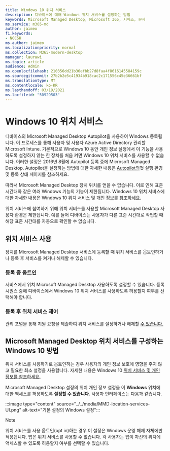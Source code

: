 ```yaml
---
title: Windows 10 위치 서비스
description: 디바이스에 대해 Windows 위치 서비스를 설정하는 방법
keywords: Microsoft Managed Desktop, Microsoft 365, 서비스, 문서
ms.service: m365-md
author: jaimeo
f1.keywords:
- NOCSH
ms.author: jaimeo
ms.localizationpriority: normal
ms.collection: M365-modern-desktop
manager: laurawi
ms.topic: article
audience: Admin
ms.openlocfilehash: 210356dd21b36efbb27d8faa4f8616145584159c
ms.sourcegitcommit: 27b2b2e5c41934b918cac2c171556c45e36661bf
ms.translationtype: MT
ms.contentlocale: ko-KR
ms.lasthandoff: 03/19/2021
ms.locfileid: "50929503"
---
```

# <a name="windows-10-location-service"></a>Windows 10 위치 서비스

디바이스의 Microsoft Managed Desktop Autopilot을 사용하여 Windows 등록됩니다. 이 프로세스를 통해 사용자 및 사용자 Azure Active Directory 관리할 Microsoft Intune. 기본적으로 Windows 10 동안 개인 정보 설정에서 이 기능을 사용하도록 설정하지 않는 한 장치를 처음 켜면 Windows 10 위치 서비스를 사용할 수 없습니다. 이러한 설정은 2016년 8월에 Autopilot 등록 중에 Microsoft Managed Desktop. Autopilot을 설정하는 방법에 대한 자세한 내용은 [Autopilot의](esp-first-run.md)첫 실행 환경 및 등록 상태 페이지를 참조하세요.

따라서 Microsoft Managed Desktop 장치 위치를 얻을 수 없습니다. 이로 인해 표준 시간대와 같은 여러 Windows 기능의 기능이 제한됩니다. Windows 10 위치 서비스에 대한 자세한 내용은 Windows 10 위치 서비스 및 개인 정보를 [참조하세요.](https://support.microsoft.com/windows/windows-10-location-service-and-privacy-3a8eee0a-5b0b-dc07-eede-2a5ca1c49088)

위치 서비스에 참여하기 위해 위치 서비스를 사용할 Microsoft Managed Desktop 사용자 환경은 제한됩니다. 예를 들어 디바이스는 사용자가 다른 표준 시간대로 작업할 때 해당 표준 시간대를 자동으로 확인할 수 없습니다.

## <a name="enable-the-location-service"></a>위치 서비스 사용

장치를 Microsoft Managed Desktop 서비스에 등록할 때 위치 서비스를 옵트인하거나 등록 후 서비스를 켜거나 해제할 수 있습니다.

### <a name="opt-in-during-enrollment"></a>등록 중 옵트인

서비스에서 위치 Microsoft Managed Desktop 사용하도록 설정할 수 있습니다. 등록 시퀀스 중에 디바이스에서 Windows 10 위치 서비스를 사용하도록 허용할지 여부를 선택해야 합니다.

### <a name="control-the-location-service-after-enrollment"></a>등록 후 위치 서비스 제어

관리 포털을 통해 지원 요청을 제출하여 위치 서비스를 설정하거나 해제할 [수 있습니다.](access-admin-portal.md) [](../working-with-managed-desktop/admin-support.md)

## <a name="how-microsoft-managed-desktop-configures-the-windows-10-location-service"></a>Microsoft Managed Desktop 위치 서비스를 구성하는 Windows 10 방법

위치 서비스를 사용하기로 옵트인하는 경우 사용자의 개인 정보 보호에 영향을 주지 않고 필요한 최소 설정을 사용합니다. 자세한 내용은 Windows 10 [위치 서비스 및 개인 정보를 참조하세요.](https://support.microsoft.com/windows/windows-10-location-service-and-privacy-3a8eee0a-5b0b-dc07-eede-2a5ca1c49088)

Microsoft Managed Desktop 설정의  위치 개인 정보 설정을 이 **Windows** 위치에 대한 액세스를 허용하도록 **설정할 수 있습니다.** 사용자 인터페이스는 다음과 같습니다.

 :::image type="content" source="../../media/MMD-location-services-UI.png" alt-text="기본 설정의 Windows 설정":::

> [!NOTE]
> 위치 서비스를 사용 옵트인(opt in)하는 경우 이 설정은 Windows 운영 체제 자체에만 적용됩니다. 앱은 위치 서비스를 사용할 수 없습니다. 각 사용자는 앱이 자신의 위치에 액세스할 수 있도록 허용할지 여부를 선택할 수 있습니다.